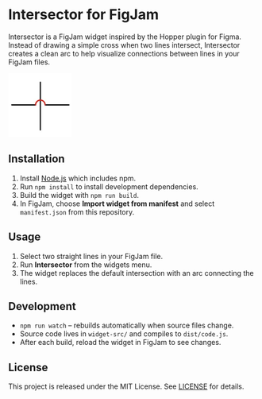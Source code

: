 # Intersector for FigJam

Intersector is a FigJam widget inspired by the Hopper plugin for Figma. Instead of drawing a simple cross when two lines intersect, Intersector creates a clean arc to help visualize connections between lines in your FigJam files.

![Example](hop.png)

## Installation

1. Install [Node.js](https://nodejs.org/en/download/) which includes npm.
2. Run `npm install` to install development dependencies.
3. Build the widget with `npm run build`.
4. In FigJam, choose **Import widget from manifest** and select `manifest.json` from this repository.

## Usage

1. Select two straight lines in your FigJam file.
2. Run **Intersector** from the widgets menu.
3. The widget replaces the default intersection with an arc connecting the lines.

## Development

- `npm run watch` – rebuilds automatically when source files change.
- Source code lives in `widget-src/` and compiles to `dist/code.js`.
- After each build, reload the widget in FigJam to see changes.

## License

This project is released under the MIT License. See [LICENSE](LICENSE) for details.
